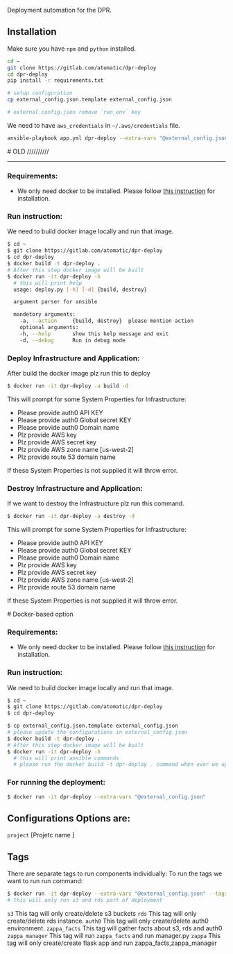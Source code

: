 Deployment automation for the DPR.

## Installation

Make sure you have `npm` and `python` installed.

```bash
cd ~
git clone https://gitlab.com/atomatic/dpr-deploy
cd dpr-deploy
pip install -r requirements.txt

# setup configuration
cp external_config.json.template external_config.json

# external_config.json remove `run_env` key
```

We need to have `aws_credentials` in `~/.aws/credentials` file.

```bash
ansible-playbook app.yml dpr-deploy --extra-vars "@external_config.json"
```



# OLD //////////

----

### Requirements:

- We only need docker to be installed. Please follow [this instruction](https://docs.docker.com/engine/installation/) for installation.

### Run instruction:
We need to build docker image locally and run that image.
```bash
$ cd ~
$ git clone https://gitlab.com/atomatic/dpr-deploy
$ cd dpr-deploy
$ docker build -t dpr-deploy .
# After this step docker image will be built
$ docker run -it dpr-deploy -h
  # this will print help
  usage: deploy.py [-h] [-d] {build, destroy}

  argument parser for ansible

  mandetory arguments:
    -a, --action     {build, destroy}  please mention action
    optional arguments:
    -h, --help       show this help message and exit
    -d, --debug      Run in debug mode
```

### Deploy Infrastructure and Application:
After build the docker image plz run this to deploy
```bash
$ docker run -it dpr-deploy -a build -d
```
This will prompt for some System Properties for Infrastructure:
- Please provide auth0 API KEY
- Please provide auth0 Global secret KEY
- Please provide auth0 Domain name
- Plz provide AWS key
- Plz provide AWS secret key
- Plz provide AWS zone name [us-west-2]
- Plz provide route 53 domain name

If these System Properties is not supplied it will throw error.

### Destroy Infrastructure and Application:
If we want to destroy the Infrastructure plz run this command.
```bash
$ docker run -it dpr-deploy -a destroy -d
```
This will prompt for some System Properties for Infrastructure:
- Please provide auth0 API KEY
- Please provide auth0 Global secret KEY
- Please provide auth0 Domain name
- Plz provide AWS key
- Plz provide AWS secret key
- Plz provide AWS zone name [us-west-2]
- Plz provide route 53 domain name

If these System Properties is not supplied it will throw error.


# Docker-based option

### Requirements:

- We only need docker to be installed. Please follow [this instruction](https://docs.docker.com/engine/installation/) for installation.

### Run instruction:
We need to build docker image locally and run that image.
```bash
$ cd ~
$ git clone https://gitlab.com/atomatic/dpr-deploy
$ cd dpr-deploy

$ cp external_config.json.template external_config.json
# please update the configurations in external_config.json
$ docker build -t dpr-deploy .
# After this step docker image will be built
$ docker run -it dpr-deploy -h
  # this will print ansible commands
  # please run the docker build -t dpr-deploy . command when ever we update some configurations
```

### For running the deployment:

```bash
$ docker run -it dpr-deploy --extra-vars "@external_config.json"
```


## Configurations Options are:

```project``` [Projetc name ]

## Tags
There are separate tags to run components individually:
To run the tags we want to run run command:
```bash
$ docker run -it dpr-deploy --extra-vars "@external_config.json" --tags "s3,rds"
# this will only run s3 and rds part of deployment
```


```s3``` This tag will only create/delete s3 buckets
```rds``` This tag will only create/delete rds instance.
```auth0``` This tag will only create/delete auth0 environment.
```zappa_facts``` This tag will gather facts about s3, rds and auth0
```zappa_manager``` This tag will run ```zappa_facts``` and run manager.py
```zappa``` This tag will only create/create flask app and run zappa_facts,zappa_manager
